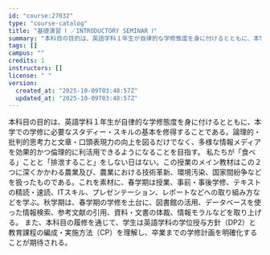 ```yaml
---
id: "course:27032"
type: "course-catalog"
title: "基礎演習 Ⅰ ／INTRODUCTORY SEMINAR Ⅰ"
summary: "本科目の目的は、英語学科１年生が自律的な学修態度を身に付けるとともに、本学での学修に必要なスタディー・スキルの基本を修得することである。論理的・批判的思考力と文章・口頭表現力の向上を図るだけでなく、多様な情報メディアを効果的かつ倫理的に利活…"
tags: []
campus: ""
credits: 1
instructors: []
license: " "
version:
  created_at: "2025-10-09T03:48:57Z"
  updated_at: "2025-10-09T03:48:57Z"
---
```


本科目の目的は、英語学科１年生が自律的な学修態度を身に付けるとともに、本学での学修に必要なスタディー・スキルの基本を修得することである。論理的・批判的思考力と文章・口頭表現力の向上を図るだけでなく、多様な情報メディアを効果的かつ倫理的に利活用できるようになることを目指す。 私たちが「食べる」ことと「排泄すること」をしない日はない。この授業のメイン教材はこの２つに深くかかわる農業及び、農業における技術革新、環境汚染、国家間紛争などを扱ったものである。これを素材に、春学期は授業、事前・事後学修、テキストの精読・速読、ITスキル、プレゼンテーション、レポートなどへの取り組み方などを学ぶ。秋学期は、春学期の学修を土台に、図書館の活用、データベースを使った情報検索、参考文献の引用、資料・文書の体裁、情報モラルなどを取り上げる。 また、本科目の履修を通じて、学生は英語学科の学位授与方針（DP2）と教育課程の編成・実施方法（CP）を理解し、卒業までの学修計画を明確化することが期待される。
